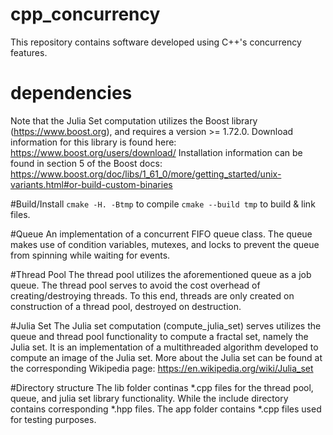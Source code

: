 # cpp_concurrency
This repository contains software developed using C++'s concurrency features.

# dependencies
Note that the Julia Set computation utilizes the Boost library (https://www.boost.org), and requires a version >= 1.72.0.
Download information for this library is found here: https://www.boost.org/users/download/
Installation information can be found in section 5 of the Boost docs: https://www.boost.org/doc/libs/1_61_0/more/getting_started/unix-variants.html#or-build-custom-binaries

#Build/Install
`cmake -H. -Btmp` to compile
`cmake --build tmp` to build & link files.

#Queue
An implementation of a concurrent FIFO queue class.
The queue makes use of condition variables, mutexes, and locks to prevent the queue from spinning while waiting for events.

#Thread Pool
The thread pool utilizes the aforementioned queue as a job queue. 
The thread pool serves to avoid the cost overhead of creating/destroying threads.
To this end, threads are only created on construction of a thread pool, destroyed on destruction.

#Julia Set
The Julia set computation (compute_julia_set) serves utilizes the queue and thread pool functionality to compute a fractal set, namely the Julia set.
It is an implementation of a multithreaded algorithm developed to compute an image of the Julia set.
More about the Julia set can be found at the corresponding Wikipedia page: https://en.wikipedia.org/wiki/Julia_set


#Directory structure
The lib folder continas *.cpp files for the thread pool, queue, and julia set library functionality.
While the include directory contains corresponding *.hpp files.
The app folder contains  *.cpp files used for testing purposes.
